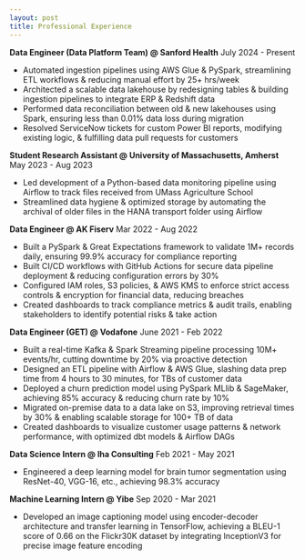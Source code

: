 ```yaml
---
layout: post
title: Professional Experience
---
```


<b>Data Engineer (Data Platform Team) @ Sanford Health</b>
<span class="post-date">July 2024 - Present</span>

* Automated ingestion pipelines using AWS Glue & PySpark, streamlining ETL workflows & reducing manual effort by 25+ hrs/week
* Architected a scalable data lakehouse by redesigning tables & building ingestion pipelines to integrate ERP & Redshift data
* Performed data reconciliation between old & new lakehouses using Spark, ensuring less than 0.01% data loss during migration
* Resolved ServiceNow tickets for custom Power BI reports, modifying existing logic, & fulfilling data pull requests for customers

<b> Student Research Assistant @ University of Massachusetts, Amherst</b>
<span class="post-date">May 2023 - Aug 2023</span>

* Led development of a Python-based data monitoring pipeline using Airflow to track files received from UMass Agriculture School
* Streamlined data hygiene & optimized storage by automating the archival of older files in the HANA transport folder using Airflow


<b>Data Engineer @ AK Fiserv</b>
<span class="post-date">Mar 2022 - Aug 2022</span>

* Built a PySpark & Great Expectations framework to validate 1M+ records daily, ensuring 99.9% accuracy for compliance reporting
* Built CI/CD workflows with GitHub Actions for secure data pipeline deployment & reducing configuration errors by 30%
* Configured IAM roles, S3 policies, & AWS KMS to enforce strict access controls & encryption for financial data, reducing breaches
* Created dashboards to track compliance metrics & audit trails, enabling stakeholders to identify potential risks & take action


<b>Data Engineer (GET) @ Vodafone</b>
<span class="post-date">June 2021 - Feb 2022</span>

* Built a real-time Kafka & Spark Streaming pipeline processing 10M+ events/hr, cutting downtime by 20% via proactive detection
* Designed an ETL pipeline with Airflow & AWS Glue, slashing data prep time from 4 hours to 30 minutes, for TBs of customer data
* Deployed a churn prediction model using PySpark MLlib & SageMaker, achieving 85% accuracy & reducing churn rate by 10%
* Migrated on-premise data to a data lake on S3, improving retrieval times by 30% & enabling scalable storage for 100+ TB of data
* Created dashboards to visualize customer usage patterns & network performance, with optimized dbt models & Airflow DAGs

<b>Data Science Intern @ Iha Consulting</b>
<span class="post-date">Feb 2021 - May 2021</span>

* Engineered a deep learning model for brain tumor segmentation using ResNet-40, VGG-16, etc., achieving 98.3% accuracy

<b>Machine Learning Intern @ Yibe</b>
<span class="post-date">Sep 2020 - Mar 2021</span>

* Developed an image captioning model using encoder-decoder architecture and transfer learning in TensorFlow, achieving a BLEU-1 score of 0.66 on the Flickr30K dataset by integrating InceptionV3 for precise image feature encoding


